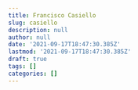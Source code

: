 ```yaml
---
title: Francisco Casiello
slug: casiello
description: null
author: null
date: '2021-09-17T18:47:30.385Z'
lastmod: '2021-09-17T18:47:30.385Z'
draft: true
tags: []
categories: []
---
```


